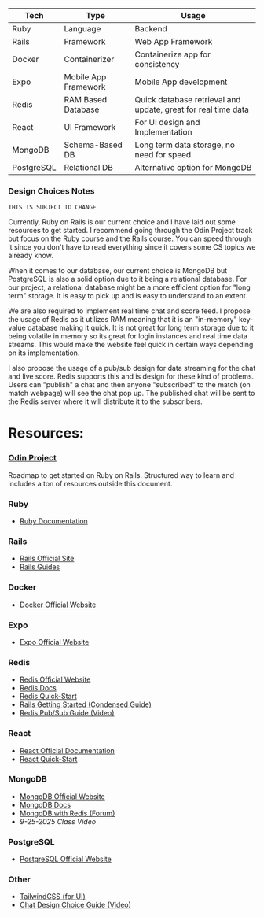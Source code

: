 
| Tech       | Type                 | Usage                                                         |
| ---------- | -------------------- | ------------------------------------------------------------- |
| Ruby       | Language             | Backend                                                       |
| Rails      | Framework            | Web App Framework                                             |
| Docker     | Containerizer        | Containerize app for consistency                              |
| Expo       | Mobile App Framework | Mobile App development                                        |
| Redis      | RAM Based Database   | Quick database retrieval and update, great for real time data |
| React      | UI Framework         | For UI design and Implementation                              |
| MongoDB    | Schema-Based DB      | Long term data storage, no need for speed                     |
| PostgreSQL | Relational DB        | Alternative option for MongoDB                                |
### Design Choices Notes
``THIS IS SUBJECT TO CHANGE``

Currently, Ruby on Rails is our current choice and I have laid out some resources to get started. I recommend going through the Odin Project track but focus on the Ruby course and the Rails course. You can speed through it since you don't have to read everything since it covers some CS topics we already know.

When it comes to our database, our current choice is MongoDB but PostgreSQL is also a solid option due to it being a relational database. For our project, a relational database might be a more efficient option for "long term" storage. It is easy to pick up and is easy to understand to an extent.

We are also required to implement real time chat and score feed. I propose the usage of Redis as it utilizes RAM meaning that it is an "in-memory" key-value database making it quick. It is not great for long term storage due to it being volatile in memory so its great for login instances and real time data streams. This would make the website feel quick in certain ways depending on its implementation.

I also propose the usage of a pub/sub design for data streaming for the chat and live score. Redis supports this and is design for these kind of problems. Users can "publish" a chat and then anyone "subscribed" to the match (on match webpage) will see the chat pop up. The published chat will be sent to the Redis server where it will distribute it to the subscribers.

# Resources:

### [Odin Project](https://www.theodinproject.com/paths/full-stack-ruby-on-rails)
Roadmap to get started on Ruby on Rails.
Structured way to learn and includes a ton of resources outside this document.

### Ruby
- [Ruby Documentation](https://docs.ruby-lang.org/en/3.2/index.html)

### Rails
- [Rails Official Site](https://rubyonrails.org/)
- [Rails Guides](https://guides.rubyonrails.org/)

### Docker
- [Docker Official Website](https://www.docker.com/)

### Expo
- [Expo Official Website](https://expo.dev/)

### Redis
- [Redis Official Website](https://redis.io/)
- [Redis Docs](https://redis.io/docs/latest/)
- [Redis Quick-Start](https://redis.io/docs/latest/get-started/)
- [Rails Getting Started (Condensed Guide)](https://guides.rubyonrails.org/getting_started.html)
- [Redis Pub/Sub Guide (Video)](https://www.youtube.com/watch?v=KIFA_fFzSbo)

### React
- [React Official Documentation](https://react.dev/)
- [React Quick-Start](https://react.dev/learn)

### MongoDB
- [MongoDB Official Website](https://www.mongodb.com/)
- [MongoDB Docs](https://www.mongodb.com/docs/)
- [MongoDB with Redis (Forum)](https://stackoverflow.com/questions/10696463/mongodb-with-redis)
- *9-25-2025 Class Video*

### PostgreSQL
- [PostgreSQL Official Website](https://www.postgresql.org/)

### Other
- [TailwindCSS (for UI)](https://tailwindcss.com/plus)
- [Chat Design Choice Guide (Video)](https://www.youtube.com/watch?v=1LIyqHsum2g)
